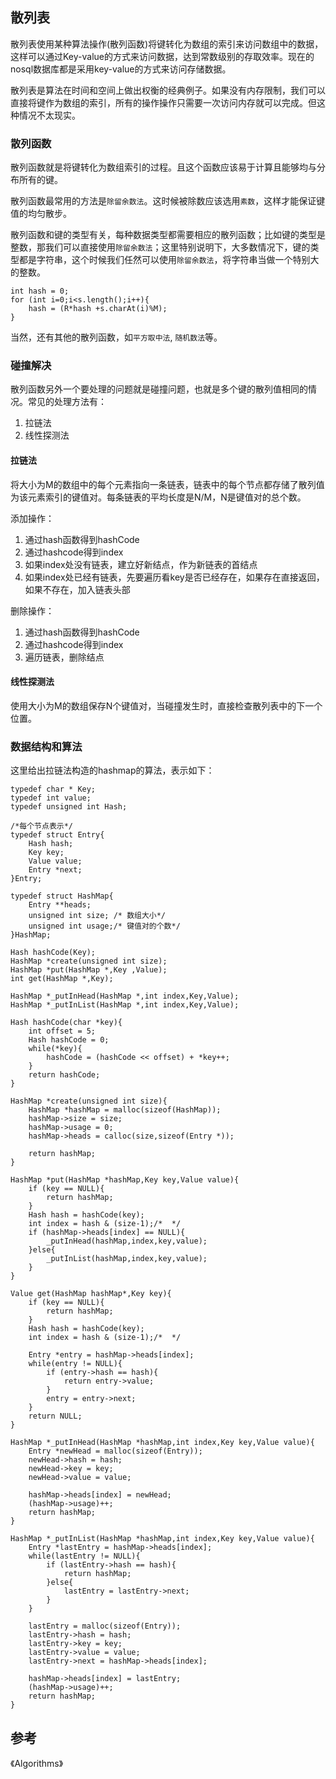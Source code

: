 
## 散列表

散列表使用某种算法操作(散列函数)将键转化为数组的索引来访问数组中的数据，这样可以通过Key-value的方式来访问数据，达到常数级别的存取效率。现在的nosql数据库都是采用key-value的方式来访问存储数据。

散列表是算法在时间和空间上做出权衡的经典例子。如果没有内存限制，我们可以直接将键作为数组的索引，所有的操作操作只需要一次访问内存就可以完成。但这种情况不太现实。


### 散列函数

散列函数就是将键转化为数组索引的过程。且这个函数应该易于计算且能够均与分布所有的键。

散列函数最常用的方法是`除留余数法`。这时候被除数应该选用`素数`，这样才能保证键值的均匀散步。

散列函数和键的类型有关，每种数据类型都需要相应的散列函数；比如键的类型是整数，那我们可以直接使用`除留余数法`；这里特别说明下，大多数情况下，键的类型都是字符串，这个时候我们任然可以使用`除留余数法`，将字符串当做一个特别大的整数。

```
int hash = 0;
for (int i=0;i<s.length();i++){
	hash = (R*hash +s.charAt(i)%M);
}
```

当然，还有其他的散列函数，如`平方取中法`, `随机数法`等。

### 碰撞解决

散列函数另外一个要处理的问题就是碰撞问题，也就是多个键的散列值相同的情况。常见的处理方法有：

1. 拉链法
2. 线性探测法


#### 拉链法

将大小为M的数组中的每个元素指向一条链表，链表中的每个节点都存储了散列值为该元素索引的键值对。每条链表的平均长度是N/M，N是键值对的总个数。

添加操作：  
1. 通过hash函数得到hashCode  
2. 通过hashcode得到index  
3. 如果index处没有链表，建立好新结点，作为新链表的首结点  
4. 如果index处已经有链表，先要遍历看key是否已经存在，如果存在直接返回，如果不存在，加入链表头部  


删除操作：  
1. 通过hash函数得到hashCode  
2. 通过hashcode得到index  
3. 遍历链表，删除结点  


#### 线性探测法

使用大小为M的数组保存N个键值对，当碰撞发生时，直接检查散列表中的下一个位置。


### 数据结构和算法

这里给出拉链法构造的hashmap的算法，表示如下：

```
typedef char * Key;
typedef int value;
typedef unsigned int Hash;

/*每个节点表示*/
typedef struct Entry{
	Hash hash;
	Key key;
	Value value;
	Entry *next;
}Entry;

typedef struct HashMap{
	Entry **heads;
	unsigned int size; /* 数组大小*/
	unsigned int usage;/* 键值对的个数*/
}HashMap;

Hash hashCode(Key);
HashMap *create(unsigned int size);
HashMap *put(HashMap *,Key ,Value);
int get(HashMap *,Key);

HashMap *_putInHead(HashMap *,int index,Key,Value);
HashMap *_putInList(HashMap *,int index,Key,Value);

Hash hashCode(char *key){
	int offset = 5;
	Hash hashCode = 0;
	while(*key){
		hashCode = (hashCode << offset) + *key++;
	}
	return hashCode;		
}

HashMap *create(unsigned int size){
	HashMap *hashMap = malloc(sizeof(HashMap));
	hashMap->size = size;
	hashMap->usage = 0;
	hashMap->heads = calloc(size,sizeof(Entry *));

	return hashMap;
}

HashMap *put(HashMap *hashMap,Key key,Value value){
	if (key == NULL){
		return hashMap;
	}
	Hash hash = hashCode(key);
	int index = hash & (size-1);/*  */
	if (hashMap->heads[index] == NULL){
		_putInHead(hashMap,index,key,value);
	}else{
		_putInList(hashMap,index,key,value);
	}
}

Value get(HashMap hashMap*,Key key){
	if (key == NULL){
		return hashMap;
	}
	Hash hash = hashCode(key);
	int index = hash & (size-1);/*  */

	Entry *entry = hashMap->heads[index];
	while(entry != NULL){
		if (entry->hash == hash){
			return entry->value;
		}
		entry = entry->next;
	}
	return NULL;
}

HashMap *_putInHead(HashMap *hashMap,int index,Key key,Value value){
	Entry *newHead = malloc(sizeof(Entry));
	newHead->hash = hash;
	newHead->key = key;
	newHead->value = value;

	hashMap->heads[index] = newHead;
	(hashMap->usage)++;
	return hashMap;
}

HashMap *_putInList(HashMap *hashMap,int index,Key key,Value value){
	Entry *lastEntry = hashMap->heads[index];
	while(lastEntry != NULL){
		if (lastEntry->hash == hash){
			return hashMap;
		}else{
			lastEntry = lastEntry->next;
		}
	}

	lastEntry = malloc(sizeof(Entry));
	lastEntry->hash = hash;
	lastEntry->key = key;
	lastEntry->value = value;
	lastEntry->next = hashMap->heads[index];

	hashMap->heads[index] = lastEntry;
	(hashMap->usage)++;
	return hashMap;
}

```



## 参考

《Algorithms》







